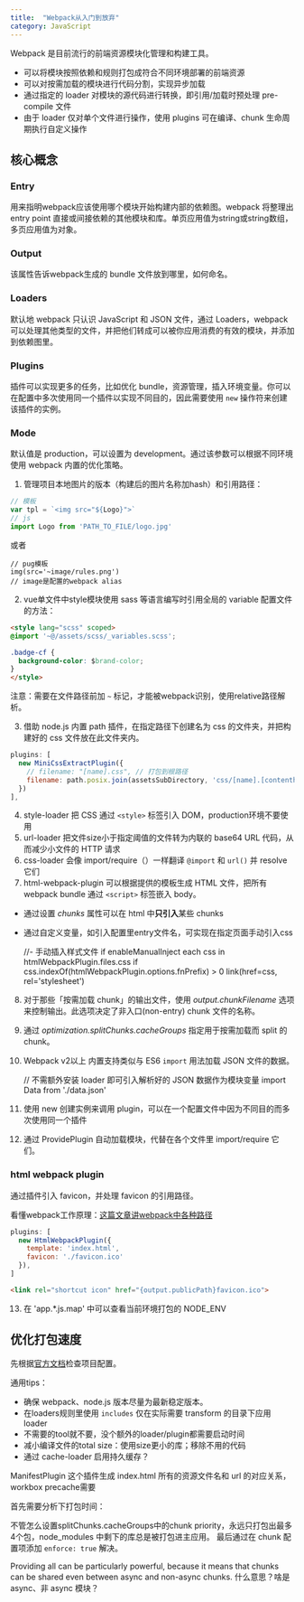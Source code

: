 ```yaml
---
title:  "Webpack从入门到放弃"
category: JavaScript
---
```

Webpack 是目前流行的前端资源模块化管理和构建工具。

+ 可以将模块按照依赖和规则打包成符合不同环境部署的前端资源
+ 可以对按需加载的模块进行代码分割，实现异步加载
+ 通过指定的 loader 对模块的源代码进行转换，即引用/加载时预处理 pre-compile 文件
+ 由于 loader 仅对单个文件进行操作，使用 plugins 可在编译、chunk 生命周期执行自定义操作
 
## 核心概念

### Entry

用来指明webpack应该使用哪个模块开始构建内部的依赖图。webpack 将整理出 entry point 直接或间接依赖的其他模块和库。单页应用值为string或string数组，多页应用值为对象。

### Output

该属性告诉webpack生成的 bundle 文件放到哪里，如何命名。

### Loaders

默认地 webpack 只认识 JavaScript 和 JSON 文件，通过 Loaders，webpack 可以处理其他类型的文件，并把他们转成可以被你应用消费的有效的模块，并添加到依赖图里。

### Plugins

插件可以实现更多的任务，比如优化 bundle，资源管理，插入环境变量。你可以在配置中多次使用同一个插件以实现不同目的，因此需要使用 `new` 操作符来创建该插件的实例。

### Mode

默认值是 production，可以设置为 development。通过该参数可以根据不同环境使用 webpack 内置的优化策略。

<!--more-->

1. 管理项目本地图片的版本（构建后的图片名称加hash）和引用路径：

```js
// 模板
var tpl = `<img src="${Logo}">`
// js
import Logo from 'PATH_TO_FILE/logo.jpg'
```
或者
```vue
// pug模板
img(src='~image/rules.png')
// image是配置的webpack alias
```

2. vue单文件中style模块使用 sass 等语言编写时引用全局的 variable 配置文件的方法：

```html
<style lang="scss" scoped>
@import '~@/assets/scss/_variables.scss';

.badge-cf {
  background-color: $brand-color;
}
</style>

```

注意：需要在文件路径前加 `~` 标记，才能被webpack识别，使用relative路径解析。

3. 借助 node.js 内置 path 插件，在指定路径下创建名为 css 的文件夹，并把构建好的 css 文件放在此文件夹内。

```js
plugins: [
  new MiniCssExtractPlugin({
    // filename: "[name].css", // 打包到根路径
    filename: path.posix.join(assetsSubDirectory, 'css/[name].[contenthash].css'),
  })
],
```

4. style-loader 把 CSS 通过 `<style>` 标签引入 DOM，production环境不要使用
5. url-loader 把文件size小于指定阈值的文件转为内联的 base64 URL 代码，从而减少小文件的 HTTP 请求
6. css-loader 会像 import/require（）一样翻译 `@import` 和 `url()` 并 resolve 它们
7. html-webpack-plugin 可以根据提供的模板生成 HTML 文件，把所有 webpack bundle 通过 `<script>` 标签嵌入 body。
  + 通过设置 _chunks_ 属性可以在 html 中**只引入**某些 chunks
  + 通过自定义变量，如引入配置里entry文件名，可实现在指定页面手动引入css

    //- 手动插入样式文件
    if enableManualInject
      each css in htmlWebpackPlugin.files.css
        if css.indexOf(htmlWebpackPlugin.options.fnPrefix) > 0
          link(href=css, rel='stylesheet')

8. 对于那些「按需加载 chunk」的输出文件，使用 _output.chunkFilename_ 选项来控制输出。此选项决定了非入口(non-entry) chunk 文件的名称。
9. 通过 _optimization.splitChunks.cacheGroups_ 指定用于按需加载而 split 的 chunk。
10. Webpack v2以上 内置支持类似与 ES6 `import` 用法加载 JSON 文件的数据。

    // 不需额外安装 loader 即可引入解析好的 JSON 数据作为模块变量
    import Data from './data.json'

11. 使用 new 创建实例来调用 plugin，可以在一个配置文件中因为不同目的而多次使用同一个插件
12. 通过 ProvidePlugin 自动加载模块，代替在各个文件里 import/require 它们。

<!--more-->

### html webpack plugin

通过插件引入 favicon，并处理 favicon 的引用路径。

看懂webpack工作原理：[这篇文章讲webpack中各种路径](https://medium.com/@tang.apollo/setup-webpack2-03-00-html-webpack-plugin-70c12aa3560d)

```js
plugins: [
  new HtmlWebpackPlugin({
    template: 'index.html',
    favicon: './favicon.ico'
  }),
]
```
```html
<link rel="shortcut icon" href="{output.publicPath}favicon.ico">
```
13. 在 'app.*.js.map'  中可以查看当前环境打包的 NODE_ENV

## 优化打包速度

先根据[官方文档](https://webpack.js.org/guides/build-performance/)检查项目配置。

通用tips：

+ 确保 webpack、node.js 版本尽量为最新稳定版本。
+ 在loaders规则里使用 `includes` 仅在实际需要 transform 的目录下应用 loader
+ 不需要的tool就不要，没个额外的loader/plugin都需要启动时间
+ 减小编译文件的total size：使用size更小的库；移除不用的代码
+ 通过 cache-loader 启用持久缓存？

ManifestPlugin 这个插件生成 index.html 所有的资源文件名和 url 的对应关系，workbox precache需要

首先需要分析下打包时间：

不管怎么设置splitChunks.cacheGroups中的chunk priority，永远只打包出最多4个包，node_modules 中剩下的库总是被打包进主应用。 最后通过在 chunk 配置项添加 `enforce: true` 解决。

Providing all can be particularly powerful, because it means that chunks can be shared even between async and non-async chunks.
什么意思？啥是 async、非 async 模块？
